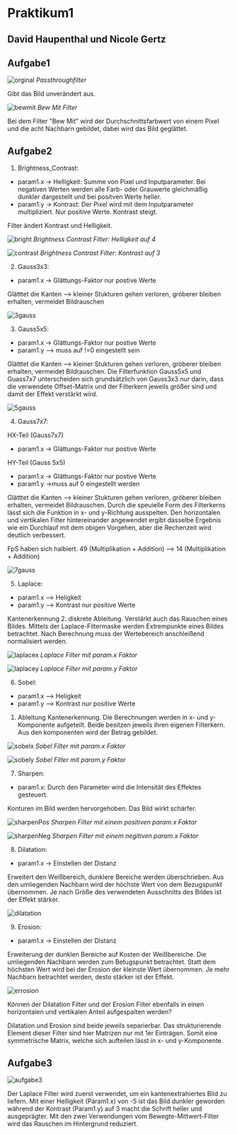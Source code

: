 # Praktikum1
## David Haupenthal und Nicole Gertz

## Aufgabe1
![orginal](docs/orginal.PNG)
*Passthroughfilter*

Gibt das Bild unverändert aus.

![bewmit](docs/BewMit.PNG)
*Bew Mit Filter*

Bei dem Filter "Bew Mit" wird der Durchschnittsfarbwert von einem Pixel und die acht Nachbarn gebildet, dabei wird das Bild geglättet.


## Aufgabe2

1. Brightness_Contrast: 
* param1.x -> Helligkeit: Summe von Pixel und Inputparameter. Bei negativen Werten werden alle Farb- oder Grauwerte gleichmäßig dunkler dargestellt und bei positven Werte heller.
* param1.y -> Kontrast: Der Pixel wird mit dem Inputparameter multipliziert. Nur positive Werte. Kontrast steigt. 

Filter ändert Kontrast und Helligkeit. 

![bright](docs/Brightness_Contrast.PNG)
*Brightness Contrast Filter: Helligkeit auf 4*

![contrast](docs/Brightness_0_Contrast_3.PNG)
*Brightness Contrast Filter: Kontrast auf 3*
   
2. Gauss3x3: 
* param1.x -> Glättungs-Faktor nur postive Werte

Glätttet die Kanten --> kleiner Stukturen gehen verloren, gröberer bleiben erhalten, vermeidet Bildrauschen

![3gauss](docs/3x3.PNG)
   
3. Gauss5x5:  
* param1.x -> Glättungs-Faktor nur postive Werte
* param1.y --> muss auf !=0 eingestellt sein

Glätttet die Kanten --> kleiner Stukturen gehen verloren, gröberer bleiben erhalten, vermeidet Bildrauschen. Die Filterfunktion Gauss5x5 und Guass7x7 unterscheiden sich grundsätzlich von Gauss3x3 nur darin, dass die verwendete Offset-Matrix und der Filterkern jeweils größer sind und damit der Effekt verstärkt wird. 

![5gauss](docs/5x5.PNG)
   
4. Gauss7x7: 

HX-Teil (Gauss7x7)
* param1.x -> Glättungs-Faktor nur postive Werte

HY-Teil (Gauss 5x5)
* param1.x -> Glättungs-Faktor nur postive Werte
* param1.y ->muss auf 0 eingestellt werden

Glätttet die Kanten --> kleiner Stukturen gehen verloren, gröberer bleiben erhalten, vermeidet Bildrauschen. Durch die speuielle Form des Filterkerns lässt sich die Funktion in x- und y-Richtung ausspelten. Den horizontalen und vertikalen Filter hintereinander angewendet ergibt dasselbe Ergebnis wie ein Durchlauf mit dem obigen Vorgehen, aber die Rechenzeit wird deutlich verbessert.

FpS haben sich halbiert. 49 (Multiplikation + Addition) --> 14 (Multiplikation + Addition)

![7gauss](docs/7x7.PNG)

   
5. Laplace:
* param1.x --> Heligkeit 
* param1.y --> Kontrast nur positive Werte

Kantenerkennung 2. diskrete Ableitung. Verstärkt auch das Rauschen eines Bildes.
Mittels der Laplace-Filtermaske werden Extrempunkte eines Bildes betrachtet. Nach Berechnung muss der Wertebereich anschleißend normalisiert werden.

![laplacex](docs/Laplace_X.PNG)
*Laplace Filter mit param.x Faktor*

![laplacey](docs/Laplace_Y.PNG)
*Laplace Filter mit param.y Faktor*

6. Sobel:
* param1.x --> Heligkeit 
* param1.y --> Kontrast nur positive Werte

 1. Ableitung Kantenerkennung. Die Berechnungen werden in x- und y-Komponente aufgeteilt. Beide besitzen jeweils ihren eigenen Filterkern. Aus den komponenten wird der Betrag gebildet.

![sobelx](docs/Sobel_X.PNG)
*Sobel Filter mit param.x Faktor*

![sobely](docs/Sobel_Y.PNG)
*Sobel Filter mit param.y Faktor*
   
7. Sharpen:
* param1.x: Durch den Parameter wird die Intensität des Effektes gesteuert.

Konturen im Bild werden hervorgehoben. Das Bild wirkt schärfer.

![sharpenPos](docs/Sharpen_Pos.PNG)
*Sharpen Filter mit einem positiven param.x Faktor*

![sharpenNeg](docs/Sharpen_Neg.PNG)
*Sharpen Filter mit einem negitiven param.x Faktor*
   
8. Dilatation:
* param1.x -> Einstellen der Distanz

Erweitert den Weißbereich, dunklere Bereiche werden überschrieben. Aus den umliegenden Nachbarn wird der höchste Wert von dem Bezugspunkt übernommen. Je nach Größe des verwendeten Ausschnitts des Bildes ist der Effekt stärker.


![dilatation](docs/dilatation.PNG)
   
9. Erosion:
* param1.x -> Einstellen der Distanz

Erweiterung der dunklen Bereiche auf Kosten der Weißbereiche. Die umliegenden Nachbarn werden zum Betugspunkt betrachtet. Statt dem höchsten Wert wird bei der Erosion der kleinste Wert übernommen. Je mehr Nachbarn betrachtet werden, desto stärker ist der Effekt.

![errosion](docs/errosion.PNG)

Können der Dilatation Filter und der Erosion Filter ebenfalls in einen horizontalen und vertikalen Anteil aufgespalten werden?

Dilatation und Erosion sind beide jeweils separierbar. Das strukturierende Element dieser Filter sind hier Matrizen nur mit 1er Einträgen. Somit eine symmetrische Matrix, welche sich aufteilen lässt in x- und y-Komponente.



## Aufgabe3

![aufgabe3](docs/aufgabe3.PNG)

Der Laplace Filter wird zuerst verwendet, um ein kantenextrahiertes Bild zu liefern. Mit einer Helligkeit (Param1.x) von -5 ist das Bild dunkler geworden während der Kontrast (Param1.y) auf 3 macht die Schrift heller und ausgeprägter. Mit den zwei Verwendungen vom Bewegte-Mittwert-Filter wird das Rauschen im Hintergrund reduziert.




